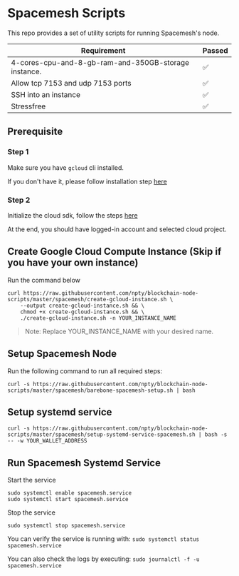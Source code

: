 # Spacemesh Scripts

This repo provides a set of utility scripts for running Spacemesh's node.

| Requirement                                          | Passed |
| ---------------------------------------------------- | ------ |
| 4-cores-cpu-and-8-gb-ram-and-350GB-storage instance. | ✅     |
| Allow tcp 7153 and udp 7153 ports                    | ✅     |
| SSH into an instance                                 | ✅     |
| Stressfree                                           | ✅     |

## Prerequisite

### Step 1

Make sure you have `gcloud` cli installed.

If you don't have it, please follow installation step [here](https://cloud.google.com/sdk/docs/quickstart)

### Step 2

Initialize the cloud sdk, follow the steps [here](https://cloud.google.com/sdk/docs/quickstart#initializing_the)

At the end, you should have logged-in account and selected cloud project.

## Create Google Cloud Compute Instance (Skip if you have your own instance)

Run the command below

```
curl https://raw.githubusercontent.com/npty/blockchain-node-scripts/master/spacemesh/create-gcloud-instance.sh \
    --output create-gcloud-instance.sh && \
    chmod +x create-gcloud-instance.sh && \
    ./create-gcloud-instance.sh -n YOUR_INSTANCE_NAME
```

> Note: Replace YOUR_INSTANCE_NAME with your desired name.

## Setup Spacemesh Node

Run the following command to run all required steps:

`curl -s https://raw.githubusercontent.com/npty/blockchain-node-scripts/master/spacemesh/barebone-spacemesh-setup.sh | bash`

## Setup systemd service

`curl -s https://raw.githubusercontent.com/npty/blockchain-node-scripts/master/spacemesh/setup-systemd-service-spacemesh.sh | bash -s -- -w YOUR_WALLET_ADDRESS`

## Run Spacemesh Systemd Service

Start the service

```
sudo systemctl enable spacemesh.service
sudo systemctl start spacemesh.service
```

Stop the service

```
sudo systemctl stop spacemesh.service
```

You can verify the service is running with:
`sudo systemctl status spacemesh.service`

You can also check the logs by executing:
`sudo journalctl -f -u spacemesh.service`
